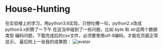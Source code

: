 # House-Hunting
在实验楼上的学习，用python3.6实现，只想吐槽一句，python2.x改成python3.x折腾了一下午
在这当中碰到了一些问题，比如 byte 和 str这两个数据类型
编码问题，下载完成后的csv文件，必须要使用utf-8编码，才能在页面正常显示，
最后附上一张我的成果图：
![avatar](http://wx1.sinaimg.cn/mw690/005MjFTPgy1fi5833w6zgj318e0dzdqd.jpg)
